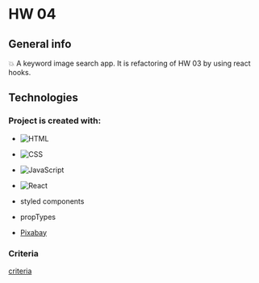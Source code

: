 # HW 04


## General info

:boom: A keyword image search app. It is refactoring of HW 03 by using react hooks.


## Technologies


### Project is created with:

- ![HTML](https://img.shields.io/badge/-HTML-05122A?style=flat&logo=HTML5)&nbsp;

- ![CSS](https://img.shields.io/badge/-CSS-05122A?style=flat&logo=CSS3&logoColor=1572B6)&nbsp;
 
- ![JavaScript](https://img.shields.io/badge/-JavaScript-05122A?style=flat&logo=javascript)&nbsp;

- ![React](https://badges.aleen42.com/src/react.svg )

- styled components

- propTypes

- [Pixabay](https://pixabay.com/api/docs/ )

 
### Criteria
[criteria](https://github.com/goitacademy/react-homework/blob/master/hooks/README.pl.md )
